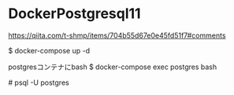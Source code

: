 # DockerPostgresql11

https://qiita.com/t-shmp/items/704b55d67e0e45fd51f7#comments

$ docker-compose up -d

postgresコンテナにbash
$ docker-compose exec postgres bash

\# psql -U postgres
